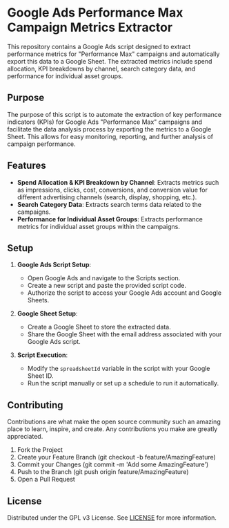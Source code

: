 # Google Ads Performance Max Campaign Metrics Extractor

This repository contains a Google Ads script designed to extract performance metrics for "Performance Max" campaigns and automatically export this data to a Google Sheet. The extracted metrics include spend allocation, KPI breakdowns by channel, search category data, and performance for individual asset groups.

## Purpose

The purpose of this script is to automate the extraction of key performance indicators (KPIs) for Google Ads "Performance Max" campaigns and facilitate the data analysis process by exporting the metrics to a Google Sheet. This allows for easy monitoring, reporting, and further analysis of campaign performance.

## Features

- **Spend Allocation & KPI Breakdown by Channel**: Extracts metrics such as impressions, clicks, cost, conversions, and conversion value for different advertising channels (search, display, shopping, etc.).
- **Search Category Data**: Extracts search terms data related to the campaigns.
- **Performance for Individual Asset Groups**: Extracts performance metrics for individual asset groups within the campaigns.

## Setup

1. **Google Ads Script Setup**:
   - Open Google Ads and navigate to the Scripts section.
   - Create a new script and paste the provided script code.
   - Authorize the script to access your Google Ads account and Google Sheets.

2. **Google Sheet Setup**:
   - Create a Google Sheet to store the extracted data.
   - Share the Google Sheet with the email address associated with your Google Ads script.

3. **Script Execution**:
   - Modify the `spreadsheetId` variable in the script with your Google Sheet ID.
   - Run the script manually or set up a schedule to run it automatically.

## Contributing

Contributions are what make the open source community such an amazing place to learn, inspire, and create. Any contributions you make are greatly appreciated.

1. Fork the Project
2. Create your Feature Branch (git checkout -b feature/AmazingFeature)
3. Commit your Changes (git commit -m 'Add some AmazingFeature')
4. Push to the Branch (git push origin feature/AmazingFeature)
5. Open a Pull Request

## License

Distributed under the GPL v3 License. See [LICENSE](LICENSE) for more information.

[^1]: This plugin is not officially associated with Yoast SEO or any other third-party plugin unless otherwise specified.

